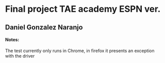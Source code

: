 # Final project TAE academy ESPN ver.

## Daniel Gonzalez Naranjo

#### Notes:

The test currently only runs in Chrome, in firefox it presents an exception with the driver